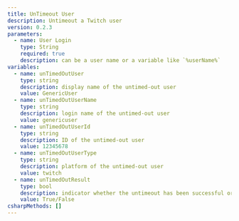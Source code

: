 ```yaml
---
title: UnTimeout User
description: Untimeout a Twitch user
version: 0.2.3
parameters:
  - name: User Login
    type: String
    required: true
    description: can be a user name or a variable like `%userName%`
variables:
  - name: unTimedOutUser
    type: string
    description: display name of the untimed-out user
    value: GenericUser
  - name: unTimedOutUserName
    type: string
    description: login name of the untimed-out user
    value: genericuser
  - name: unTimedOutUserId
    type: string
    description: ID of the untimed-out user
    value: 12345678
  - name: unTimedOutUserType
    type: string
    description: platform of the untimed-out user
    value: twitch
  - name: unTimedOutResult
    type: bool
    description: indicator whether the untimeout has been successful or not
    value: True/False
csharpMethods: []
---
```

